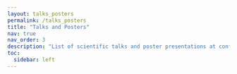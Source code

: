 ```yaml
---
layout: talks_posters
permalink: /talks_posters
title: "Talks and Posters"
nav: true
nav_order: 3
description: "List of scientific talks and poster presentations at conferences"
toc:
  sidebar: left
---
```

